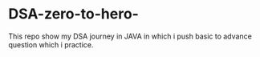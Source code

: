 # DSA-zero-to-hero-
This repo show my DSA journey in JAVA in which i push basic to advance  question which i practice. 

